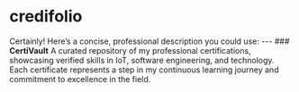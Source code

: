 # credifolio
Certainly! Here’s a concise, professional description you could use:  ---  ### **CertiVault**   A curated repository of my professional certifications, showcasing verified skills in IoT, software engineering, and technology. Each certificate represents a step in my continuous learning journey and commitment to excellence in the field.
